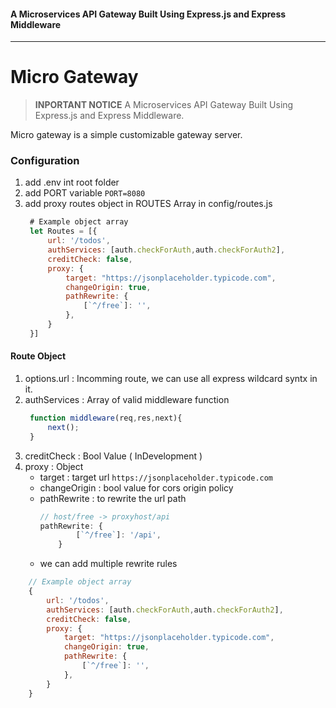 #### A Microservices API Gateway Built Using Express.js and Express Middleware
----
# Micro Gateway

> **INPORTANT NOTICE**
 A Microservices API Gateway Built Using Express.js and Express Middleware.

Micro gateway is a simple customizable gateway server.

### Configuration
1) add .env int root folder
2) add PORT variable
   ```PORT=8080```
3) add proxy routes object in ROUTES Array in config/routes.js
   ```js
    # Example object array
    let Routes = [{
        url: '/todos',
        authServices: [auth.checkForAuth,auth.checkForAuth2],
        creditCheck: false,
        proxy: {
            target: "https://jsonplaceholder.typicode.com",
            changeOrigin: true,
            pathRewrite: {
                [`^/free`]: '',
            },
        }
    }]
   ``` 

#### Route Object

1) options.url : Incomming route, we can use all express wildcard syntx in it.
2) authServices : Array of valid middleware function 
   ```js
    function middleware(req,res,next){
        next();
    }
   ``` 
3) creditCheck : Bool Value ( InDevelopment )
4) proxy : Object
   - target : target url
     ```https://jsonplaceholder.typicode.com```
    - changeOrigin : bool value for cors origin policy
    - pathRewrite : to rewrite the url path
        ```js
        // host/free -> proxyhost/api
      pathRewrite: {
                [`^/free`]: '/api',
            }
        ``` 
    - we can add multiple rewrite rules

```js
    // Example object array
    {
        url: '/todos',
        authServices: [auth.checkForAuth,auth.checkForAuth2],
        creditCheck: false,
        proxy: {
            target: "https://jsonplaceholder.typicode.com",
            changeOrigin: true,
            pathRewrite: {
                [`^/free`]: '',
            },
        }
    }
   ``` 